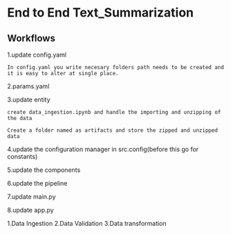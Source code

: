 # End to End Text_Summarization 

## Workflows

1.update config.yaml
    
    In config.yaml you write necesary folders path needs to be created and it is easy to alter at single place.

2.params.yaml

3.update entity

    create data_ingestion.ipynb and handle the importing and unzipping of the data 

    Create a folder named as artifacts and store the zipped and unzipped data

4.update the configuration manager in src.config(before this go for constants)

5.update the components

6.update the pipeline

7.update main.py

8.update app.py





1.Data Ingestion
2.Data Validation 
3.Data transformation
